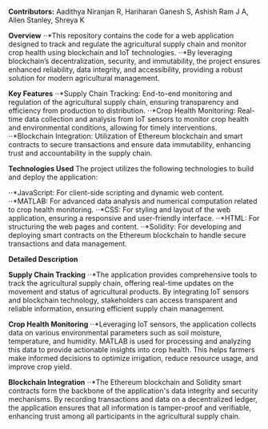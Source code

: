 **Contributors:**
Aadithya Niranjan R, Hariharan Ganesh S, Ashish Ram J A, Allen Stanley, Shreya K

**Overview**
⋅⋅*This repository contains the code for a web application designed to track and regulate the agricultural supply chain and monitor crop health using blockchain and IoT technologies.
⋅⋅*By leveraging blockchain’s decentralization, security, and immutability, the project ensures enhanced reliability, data integrity, and accessibility, providing a robust solution for modern agricultural management.

**Key Features**
⋅⋅*Supply Chain Tracking: End-to-end monitoring and regulation of the agricultural supply chain, ensuring transparency and efficiency from production to distribution.
⋅⋅*Crop Health Monitoring: Real-time data collection and analysis from IoT sensors to monitor crop health and environmental conditions, allowing for timely interventions.
⋅⋅*Blockchain Integration: Utilization of Ethereum blockchain and smart contracts to secure transactions and ensure data immutability, enhancing trust and accountability in the supply chain.

**Technologies Used**
The project utilizes the following technologies to build and deploy the application:

⋅⋅*JavaScript: For client-side scripting and dynamic web content.
⋅⋅*MATLAB: For advanced data analysis and numerical computation related to crop health monitoring.
⋅⋅*CSS: For styling and layout of the web application, ensuring a responsive and user-friendly interface.
⋅⋅*HTML: For structuring the web pages and content.
⋅⋅*Solidity: For developing and deploying smart contracts on the Ethereum blockchain to handle secure transactions and data management.

**Detailed Description**

**Supply Chain Tracking**
⋅⋅*The application provides comprehensive tools to track the agricultural supply chain, offering real-time updates on the movement and status of agricultural products. By integrating IoT sensors and blockchain technology, stakeholders can access transparent and reliable information, ensuring efficient supply chain management.

**Crop Health Monitoring**
⋅⋅*Leveraging IoT sensors, the application collects data on various environmental parameters such as soil moisture, temperature, and humidity. MATLAB is used for processing and analyzing this data to provide actionable insights into crop health. This helps farmers make informed decisions to optimize irrigation, reduce resource usage, and improve crop yield.

**Blockchain Integration**
⋅⋅*The Ethereum blockchain and Solidity smart contracts form the backbone of the application's data integrity and security mechanisms. By recording transactions and data on a decentralized ledger, the application ensures that all information is tamper-proof and verifiable, enhancing trust among all participants in the agricultural supply chain.
